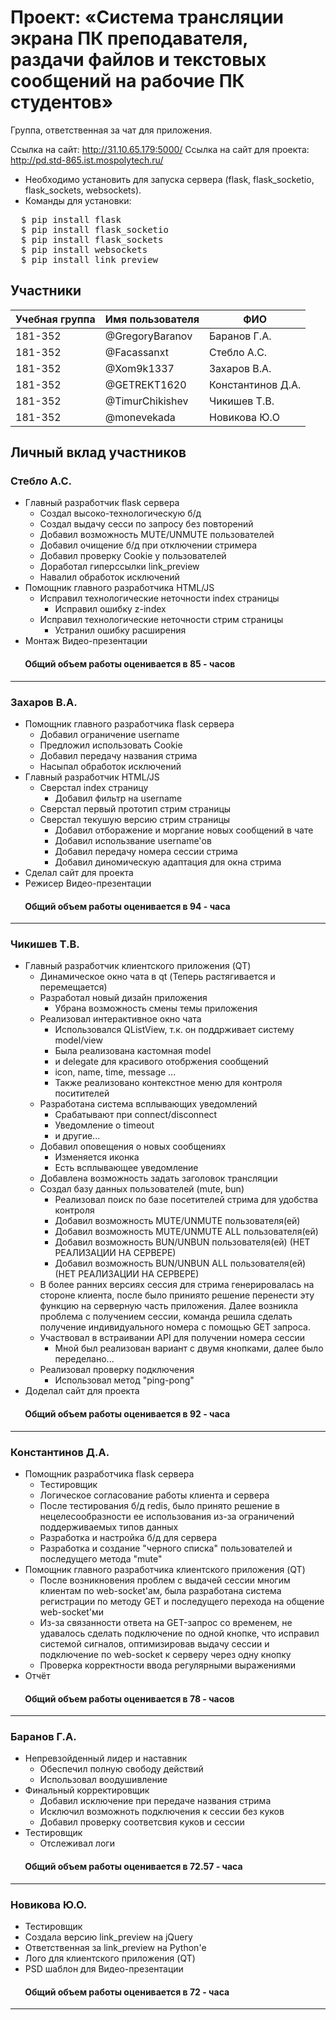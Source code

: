 ﻿# Проект: «Система трансляции экрана ПК преподавателя, раздачи файлов и текстовых сообщений на рабочие ПК студентов»

Группа, ответственная за чат для приложения.

Ссылка на сайт: http://31.10.65.179:5000/
Ссылка на сайт для проекта: http://pd.std-865.ist.mospolytech.ru/

+ Необходимо установить для запуска сервера (flask, flask_socketio, flask_sockets, websockets).
+ Команды для установки:
<pre>
  $ pip install flask
  $ pip install flask_socketio
  $ pip install flask_sockets
  $ pip install websockets
  $ pip install link_preview
</pre>
## Участники

| Учебная группа | Имя пользователя | ФИО                      |
|----------------|------------------|--------------------------|
| 181-352        | @GregoryBaranov  | Баранов  Г.А.            |
| 181-352        | @Facassanxt      | Стебло А.С.              |
| 181-352        | @Xom9k1337       | Захаров В.А.             |
| 181-352        | @GETREKT1620     | Константинов Д.А.        |
| 181-352        | @TimurChikishev  | Чикишев Т.В.             |
| 181-352        | @monevekada      | Новикова Ю.О             |

## Личный вклад участников
### Стебло А.С.  
+ Главный разработчик flask сервера
  + Создал высоко-технологическую б/д
  + Создал выдачу сесси по запросу без повторений
  + Добавил возможность MUTE/UNMUTE пользователей
  + Добавил очищение б/д при отключении стримера
  + Добавил проверку Cookie у пользователей
  + Доработал гиперссылки link_preview
  + Навалил обработок исключений
+ Помощник главного разработчика HTML/JS 
  + Исправил технологические неточности index страницы
    + Исправил ошибку z-index
  + Исправил технологические неточности стрим страницы
    + Устранил ошибку расширения
+ Монтаж Видео-презентации
####        Общий объем работы оценивается в 85 - часов
------------------------------
### Захаров В.А.
+ Помощник главного разработчика flask сервера
  + Добавил ограничение username 
  + Предложил использовать Cookie
  + Добавил передачу названия стрима
  + Насыпал обработок исключений
+ Главный разработчик HTML/JS
  + Сверстал index страницу
    + Добавил фильтр на username
  + Сверстал первый прототип стрим страницы
  + Сверстал текушую версию стрим страницы
    + Добавил отборажение и моргание новых сообщений в чате 
    + Добавил использвание username'ов
    + Добавил передачу номера сессии стрима
    + Добавил диномическую адаптация для окна стрима
+ Сделал сайт для проекта
+ Режисер Видео-презентации
####        Общий объем работы оценивается в 94 - часа
------------------------------
### Чикишев Т.В.
+ Главный разработчик клиентского приложения (QT)
  + Динамическое окно чата в qt (Теперь растягивается и перемещается)
  + Разработал новый дизайн приложения
    + Убрана возможность смены темы приложения
  + Реализовал интерактивное окно чата
    + Использовался QListView, т.к. он поддрживает систему model/view
    + Была реализована кастомная model
    + и delegate для красивого отобржения сообщений 
    + icon, name, time, message ...
    + Также реализовано контекстное меню для контроля поситителей
  + Разработана система всплывающих уведомлений
    + Срабатывают при connect/disconnect
    + Уведомление о timeout
    + и другие...
  + Добавил оповещения о новых сообщениях
    + Изменяется иконка
    + Есть всплывающее уведомление 
  + Добавлена возможность задать заголовок трансляции
  + Создал базу данных пользователей (mute, bun)
    + Реализовал поиск по базе посетителей стрима для удобства контроля
    + Добавил возможность MUTE/UNMUTE пользователя(ей)
    + Добавил возможность MUTE/UNMUTE ALL пользователя(ей)
    + Добавил возможность BUN/UNBUN пользователя(ей) (НЕТ РЕАЛИЗАЦИИ НА СЕРВЕРЕ)
    + Добавил возможность BUN/UNBUN ALL пользователя(ей) (НЕТ РЕАЛИЗАЦИИ НА СЕРВЕРЕ)
  + В более ранних версиях сессия для стрима генерировалась на стороне клиента,
    после было приниято решение перенести эту функцию на серверную часть приложения.
    Далее возникла проблема с получением сессии, команда решила сделать получение 
    индивидуального номера с помощью GET запроса.
  + Участвовал в встраивании API для получении номера сессии
    + Мной был реализован вариант с двумя кнопками, далее было переделано...
  + Реализовал проверку подключения 
    + Использовал метод "ping-pong"
+ Доделал сайт для проекта
####        Общий объем работы оценивается в 92 - часа
------------------------------
### Константинов Д.А.
+ Помощник разработчика flask сервера
  + Тестировщик
  + Логическое согласование работы клиента и сервера
  + После тестирования б/д redis, было принято решение в нецелесообразности
  ее использования из-за ограничений поддерживаемых типов данных
  + Разработка и настройка б/д для сервера
  + Разработка и создание "черного списка" пользователей и последущего метода "mute" 
+ Помощник главного разработчика клиентского приложения (QT)
  + После возникновения проблем с выдачей сессии многим клиентам
  по web-socket'ам, была разработана система регистрации по методу GET
  и последущего перехода на общение web-socket'ми
  + Из-за связанности ответа на GET-запрос со временем, не удавалось сделать подключение
  по одной кнопке, что исправил системой сигналов, оптимизировав
  выдачу сессии и подключение по web-socket к серверу через одну кнопку
  + Проверка корректности ввода регулярными выражениями
+ Отчёт
####        Общий объем работы оценивается в 78 - часов
------------------------------
### Баранов Г.А.
+ Непревзойденный лидер и наставник
  + Обеспечил полную свободу действий
  + Использовал воодушивление
+ Финальный корректировщик
  + Добавил исключение при передаче названия стрима
  + Исключил возможноть подключения к сессии без куков
  + Добавил проверку соответсвия куков и сессии
+ Тестировщик
  + Отслеживал логи
####        Общий объем работы оценивается в 72.57 - часа
------------------------------
### Новикова Ю.О.
+ Тестировщик
+ Создала версию link_preview на jQuery
+ Ответственная за link_preview на Python'e
+ Лого для клиентского приложения (QT)
+ PSD шаблон для Видео-презентации
####        Общий объем работы оценивается в 72 - часа
------------------------------
